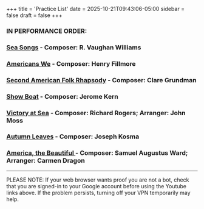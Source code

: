 +++
title = 'Practice List'
date = 2025-10-21T09:43:06-05:00
sidebar = false
draft = false
+++

### IN PERFORMANCE ORDER:

### [Sea Songs](https://youtu.be/72TG9czNm3I?si=1Rzd73HdOAnGBWN4) -  Composer: R. Vaughan Williams

### [Americans We](https://youtu.be/w606Vb6E4NA?si=v1egQFlxMrNuuaAL) - Composer: Henry Fillmore

### [Second American Folk Rhapsody](https://youtu.be/ptUrXpd9tY0?si=YTxL_KZ35XtrWm8A) - Composer: Clare Grundman

### [Show Boat](https://youtu.be/w9F-0ZluL0E?si=4AMxskp66LFuGReC) - Composer: Jerome Kern

### [Victory at Sea](https://youtu.be/Giw1PacZdZQ?si=8Vy4tEJW2fmpvWBA) - Composer: Richard Rogers; Arranger: John Moss

### [Autumn Leaves](https://www.youtube.com/watch?v=T3Ix3g47xn0) - Composer: Joseph Kosma

### [America, the Beautiful ](https://youtu.be/RXlzBR23HG0?si=r43BRbvKKcUnxD15) - Composer: Samuel Augustus Ward; Arranger: Carmen Dragon

---
PLEASE NOTE: If your web browser wants proof you are not a bot, 
check that you are signed-in to your Google account before using the Youtube links above.
If the problem persists, turning off your VPN temporarily may help.